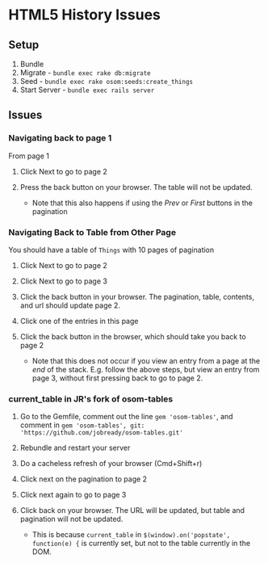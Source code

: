 # HTML5 History Issues

## Setup

1. Bundle
2. Migrate - `bundle exec rake db:migrate`
3. Seed - `bundle exec rake osom:seeds:create_things`
4. Start Server - `bundle exec rails server`

## Issues

### Navigating back to page 1

From page 1
1. Click Next to go to page 2
2. Press the back button on your browser. The table will not be updated.

	- Note that this also happens if using the _Prev_ or _First_ buttons in the pagination

### Navigating Back to Table from Other Page

You should have a table of `Things` with 10 pages of pagination

1. Click Next to go to page 2
2. Click Next to go to page 3
3. Click the back button in your browser. The pagination, table, contents, and url should update page 2.
4. Click one of the entries in this page
5. Click the back button in the browser, which should take you back to page 2

	- Note that this does not occur if you view an entry from a page at the _end_ of the stack. E.g. follow the above steps, but view an entry from page 3, without first pressing back to go to page 2.

### current_table in JR's fork of osom-tables

1. Go to the Gemfile, comment out the line `gem 'osom-tables'`, and comment in `gem 'osom-tables', git: 'https://github.com/jobready/osom-tables.git'`
2. Rebundle and restart your server
3. Do a cacheless refresh of your browser (Cmd+Shift+r)
4. Click next on the pagination to page 2
5. Click next again to go to page 3
6. Click back on your browser. The URL will be updated, but table and pagination will not be updated.

	- This is because `current_table` in `$(window).on('popstate', function(e) {` is currently set, but not to the table currently in the DOM.
